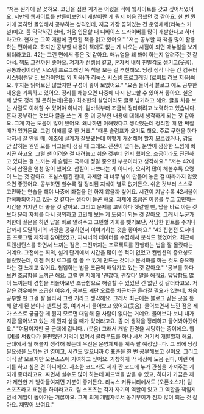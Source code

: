 "저는 뭔가에 잘 꽂혀요. 코딩을 접한 계기는 어렸을 적에 웹사이트를 갖고 싶어서였어요. 저만의 웹사이트를 만들어보면서 개발이란 게 뭔지 처음 접했던 것 같아요. 한 번 뭔가에 꽂히면 몰입해서 공부하는 성격인데, 지금 가장 꽂혀있는 건 운영체제(리눅스 커널)예요. 좀 막막하긴 한데, 처음 입문할 때 디바이스 드라이버를 많이 개발한다고 하더라고요. 현재는 그쪽 개발에 관련된 책을 읽고 있어요."
"저는 공부할 때 책을 많이 활용하는 편이에요. 하지만 공부할 내용이 책에도 없는 게 나오는 시점이 되면 매뉴얼을 보게 되더라고요. 42는 그런 면에서 좋은 것 같아요. 매뉴얼을 왜 봐야 하는지 알려주는 것 같아서. 책도 그전까진 좋아요. 저자가 선생님 같고, 혼자서 내적 친밀감도 생기고(웃음). 공통과정이라면 시스템 프로그래밍 쪽 책을 보는 걸 추천해요. 당장 생각 나는 건 컴퓨터 시스템(랜달 E. 브라이언트 외 지음)과 리눅스 시스템 프로그래밍 (로버트 러브 지음)예요. 후자는 읽어보진 않았지만 구성이 좋아 보였어요."
"요즘 들어서 블로그 에도 공부한 내용을 기록하고 있어요. 정리를 해놓으면 나중에 다시 참고할 수 있어서 좋아요. 실은 제 방도 정리 잘 못하는데(웃음) 최소한의 설명이라도 글로 남기려고 해요. 글을 처음 보는 사람도 이해할 수 있어야 하니까, 밑바닥부터 조금씩 정리하려고 노력하고 있습니다. 혼자 공부하는 것보다 글을 쓰는 게 좀 더 공부한 내용에 대해서 생각하게 되는 것 같아요. 그게 저는 도움이 많이 됐어요. 왜냐하면 이해했다고 생각했는데 정리할 때 안 써질 때가 있거든요. 그럼 이해를 못 한 거죠."
"때론 슬럼프가 오기도 해요. 주로 구현을 하다 막혀서 잘 안될 때, 애초에 설계가 잘못됐는데 어떻게 개선해야 할지 모르겠거나, 감도 안 잡히는 원인 모를 버그들이 생길 때 그래요. 진전이 없다는, 눈앞이 깜깜한 느낌에 빠지곤 하고요. 그럴 땐 어려운 걸 내려놓고 쉬운 것부터 먼저 했어요. 조금이라도 진전하고 있다는 걸 느끼는 게 슬럼프 극복에 정말 중요한 부분이라고 생각해요."
"저는 42에 와서 삽질을 엄청 많이 했어요. 삽질이 나쁘다는 게 아니라, 오히려 많이 해볼수록 요령이 느는 것 같아요. 조심스럽긴 한데, 과제할 때 너무 남이 만들어 놓은 걸 따라가지 않았으면 좋겠어요. 공부하면 할수록 잘 정리된 지식이 별로 없거든요. 쉬운 것부터 스스로 고민하는 연습을 해야 나중에 좌절을 안 하지 않을까 싶어요. 시간이 지날수록 42서울이 한국화되어가고 있는 것 같다는 생각이 들곤 해요. 과제에 조금은 여유를 두고 고민하는 시간을 가지면 더 좋을 것 같아요. 그리고 문제를 고민하다 헷갈릴 땐, 답을 바로 아는 것보다 문제 자체를 다시 정의하고 고민해 보는 게 도움이 되는 것 같아요. 그래서 누군가 저한테 질문을 하면 답을 바로 알려주고 고민할 기회를 뺏기보단, 적당한 힌트를 주거나 답까지 도달하기의 과정을 공유하면서 이야기하는 것을 좋아해요."
"42 집현전 도서대출 프로그램 제작에 참여했었고, 피씨너의 데이터를 수집해서 분석도 했었어요. 최근에 트랜센던스를 하면서 느끼는 점은, 그전까지는 프로젝트를 진행하는 법을 잘 몰랐다는 거예요. 그전에는 회의, 설계 단계에서 시간을 많이 쓴 적이 없었고 컨벤션의 중요성도 몰랐었는데, 이젠 커밋 로그를 잘 볼 수 있게 만드는 것이나 문서화를 하는 것도 중요하다는 걸 느끼고 있어요. 협업하는 법을 조금씩 배워가고 있는 것 같아요."
"공부를 하다 보면 조급함을 느끼곤 해요. 그럴 땐 저에게 '괜찮다, 괜찮다' 말을 해줘요. 답답함도 많이 느끼는데 경험을 되돌아보면 조급함으로 해결할 수 있었던 건 없던 것 같더라고요. 저 같은 경우에는 조급한 이유가, 공부도 계단 오르듯 차근차근 올라갈 필요가 있는데, 처음 공부할 땐 그걸 잘 몰라서 그런 거라고 생각해요. 그래서 최근에는 블로그 같은 곳을 통해 알게 된 분이나 멘토님 등, 여기저기 물어보고 있어요(웃음). 물어보면서 느낀 점은 제가 스스로 궁금한 게 뭔지 모르면 대답해 줄 사람이 없다는 거예요. 물어보다 보니 내가 지금 물어보고 있는 게 뭔지 싶을 때가 있더라고요. 좀 더 생각을 정리하고 물어봐야겠어요."
"여담이지만 곧 군대에 갑니다.. (웃음) 그래서 개발 환경을 세팅하는 중이에요. 웹 IDE를 써봤다가 불편했던 기억이 있어서 클라우드를 하나 사서 거기서 개발할까 해요. 군대에서 뭘 해볼지 생각해 봤는데 우선은 운영체제를 계속 팔 예정입니다. 그 외에 당장 필요성을 느끼는 건 영어고, 시간도 많으니까 C 표준을 한 번 공부해보고 싶어요. 그리고 아직 잘 모르지만 오픈소스에 기여하고 싶어요. 거창하게 막 세상에 도움 된다, 이런 얘기를 하고 싶은 건 아니에요. 사소한 코드라도 제가 짠 코드에 누가 관심을 가져주는 게 되게 좋더라고요. 짜면서 실수도 많이 하는데 피드백을 받을 수 있고, 하다가 가끔은 제가 제안한 게 받아들여지면 기분이 좋거든요. 리눅스 커뮤니티에서도 (오픈소스가) 팀 스포츠라고 표현을 하더라고요. 팀 스포츠는 각자 자기의 역할이 있고 그 역할을 책임지면서 게임이 돌아가는 거잖아요. 그게 되게 개발자로서 동기부여가 진짜 많이 되는 것 같아요. 재밌어 보여요."
